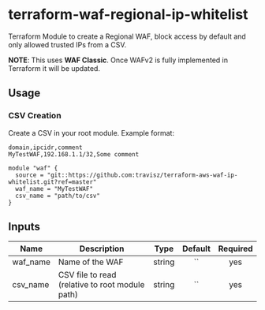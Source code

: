 # terraform-waf-regional-ip-whitelist
Terraform Module to create a Regional WAF, block access by default and only allowed trusted IPs from a CSV.

**NOTE**: This uses **WAF Classic**. Once WAFv2 is fully implemented in Terraform it will be updated.

## Usage

### CSV Creation
Create a CSV in your root module.  Example format:

```csv
domain,ipcidr,comment
MyTestWAF,192.168.1.1/32,Some comment
```

```hcl
module "waf" {
  source = "git::https://github.com:travisz/terraform-aws-waf-ip-whitelist.git?ref=master"
  waf_name = "MyTestWAF"
  csv_name = "path/to/csv"
}
```

## Inputs
| Name | Description | Type | Default | Required |
|------|-------------|:----:|:-------:|:--------:|
| waf_name | Name of the WAF | string | `` | yes |
| csv_name | CSV file to read (relative to root module path) | string | `` | yes |
